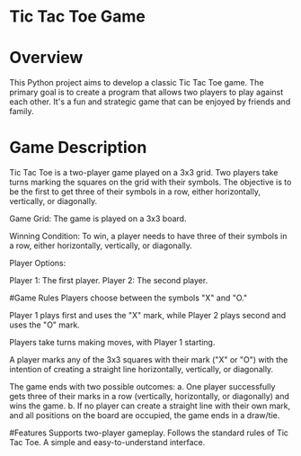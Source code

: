 # Tic Tac Toe Game 

# Overview
This Python project aims to develop a classic Tic Tac Toe game. The primary goal is to create a program that allows two players to play against each other. It's a fun and strategic game that can be enjoyed by friends and family.

# Game Description
Tic Tac Toe is a two-player game played on a 3x3 grid. Two players take turns marking the squares on the grid with their symbols. The objective is to be the first to get three of their symbols in a row, either horizontally, vertically, or diagonally.

Game Grid: The game is played on a 3x3 board.

Winning Condition: To win, a player needs to have three of their symbols in a row, either horizontally, vertically, or diagonally.

Player Options:

Player 1: The first player.
Player 2: The second player.

#Game Rules
Players choose between the symbols "X" and "O."

Player 1 plays first and uses the "X" mark, while Player 2 plays second and uses the "O" mark.

Players take turns making moves, with Player 1 starting.

A player marks any of the 3x3 squares with their mark ("X" or "O") with the intention of creating a straight line horizontally, vertically, or diagonally.

The game ends with two possible outcomes:
a. One player successfully gets three of their marks in a row (vertically, horizontally, or diagonally) and wins the game.
b. If no player can create a straight line with their own mark, and all positions on the board are occupied, the game ends in a draw/tie.

#Features
Supports two-player gameplay.
Follows the standard rules of Tic Tac Toe.
A simple and easy-to-understand interface.
